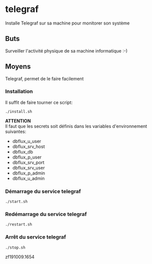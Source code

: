 # telegraf
Installe Telegraf sur sa machine pour monitorer son système

## Buts
Surveiller l'activité physique de sa machine informatique :-)

## Moyens
Telegraf, permet de le faire facilement


### Installation
Il suffit de faire tourner ce script:
```
./install.sh
```

**ATTENTION**<br>
Il faut que les secrets soit définis dans les variables d'environnement suivantes:

* dbflux_u_user
* dbflux_srv_host
* dbflux_db
* dbflux_p_user
* dbflux_srv_port
* dbflux_srv_user
* dbflux_p_admin
* dbflux_u_admin



### Démarrage du service telegraf
```
./start.sh
```


### Redémarrage du service telegraf
```
./restart.sh
```


### Arrêt du service telegraf
```
./stop.sh
```



zf191009.1654

